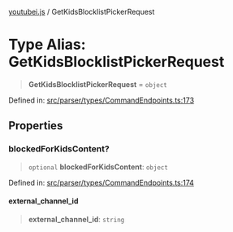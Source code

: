 [youtubei.js](../README.md) / GetKidsBlocklistPickerRequest

# Type Alias: GetKidsBlocklistPickerRequest

> **GetKidsBlocklistPickerRequest** = `object`

Defined in: [src/parser/types/CommandEndpoints.ts:173](https://github.com/LuanRT/YouTube.js/blob/0733f60b57877f6b8b87dfd5cc6195b5085f5c09/src/parser/types/CommandEndpoints.ts#L173)

## Properties

### blockedForKidsContent?

> `optional` **blockedForKidsContent**: `object`

Defined in: [src/parser/types/CommandEndpoints.ts:174](https://github.com/LuanRT/YouTube.js/blob/0733f60b57877f6b8b87dfd5cc6195b5085f5c09/src/parser/types/CommandEndpoints.ts#L174)

#### external\_channel\_id

> **external\_channel\_id**: `string`
